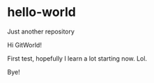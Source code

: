 # hello-world
Just another repository

Hi GitWorld!

First test, hopefully I learn a lot starting now. Lol. 

Bye! 

